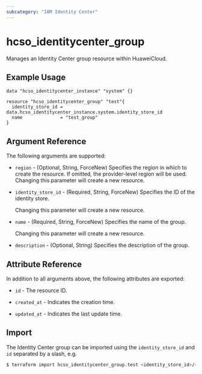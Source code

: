 ```yaml
---
subcategory: "IAM Identity Center"
---
```


# hcso_identitycenter_group

Manages an Identity Center group resource within HuaweiCloud.

## Example Usage

```hcl
data "hcso_identitycenter_instance" "system" {}

resource "hcso_identitycenter_group" "test"{
  identity_store_id = data.hcso_identitycenter_instance.system.identity_store_id
  name              = "test_group"
}
```

## Argument Reference

The following arguments are supported:

* `region` - (Optional, String, ForceNew) Specifies the region in which to create the resource.
  If omitted, the provider-level region will be used. Changing this parameter will create a new resource.

* `identity_store_id` - (Required, String, ForceNew) Specifies the ID of the identity store.

  Changing this parameter will create a new resource.

* `name` - (Required, String, ForceNew) Specifies the name of the group.

  Changing this parameter will create a new resource.

* `description` - (Optional, String) Specifies the description of the group.

## Attribute Reference

In addition to all arguments above, the following attributes are exported:

* `id` - The resource ID.

* `created_at` - Indicates the creation time.

* `updated_at` - Indicates the last update time.

## Import

The Identity Center group can be imported using the `identity_store_id` and `id` separated by a slash, e.g.

```bash
$ terraform import hcso_identitycenter_group.test <identity_store_id>/<id>
```
